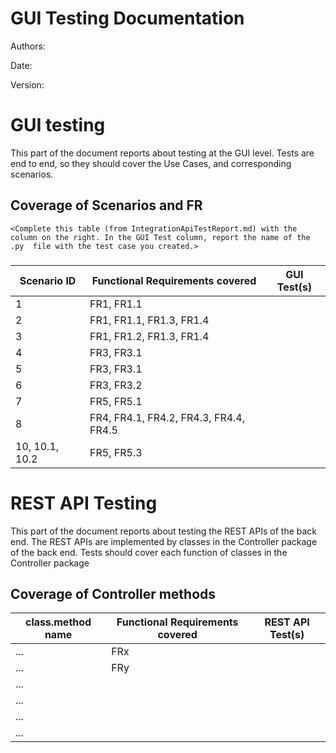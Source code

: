 # GUI  Testing Documentation 

Authors:

Date:

Version:

# GUI testing

This part of the document reports about testing at the GUI level. Tests are end to end, so they should cover the Use Cases, and corresponding scenarios.

## Coverage of Scenarios and FR

```
<Complete this table (from IntegrationApiTestReport.md) with the column on the right. In the GUI Test column, report the name of the .py  file with the test case you created.>
```

### 

| Scenario ID | Functional Requirements covered | GUI Test(s) |
| ----------- | ------------------------------- | ----------- | 
| 1           | FR1, FR1.1                      |             |             
| 2           | FR1, FR1.1, FR1.3, FR1.4        |             |             
| 3           | FR1, FR1.2, FR1.3, FR1.4        |             |         
| 4           | FR3, FR3.1                      |             |             
| 5           | FR3, FR3.1                      |             |             
| 6           | FR3, FR3.2                      |             |             
| 7           | FR5, FR5.1                      |             |
| 8           | FR4, FR4.1, FR4.2, FR4.3, FR4.4, FR4.5|       |
| 10, 10.1, 10.2| FR5, FR5.3                    |             |

# REST  API  Testing

This part of the document reports about testing the REST APIs of the back end. The REST APIs are implemented by classes in the Controller package of the back end. 
Tests should cover each function of classes in the Controller package

## Coverage of Controller methods


<Report in this table the test cases defined to cover all methods in Controller classes >

| class.method name | Functional Requirements covered |REST  API Test(s) | 
| ----------- | ------------------------------- | ----------- | 
|  ...           | FRx                             |             |     
|  ...           | FRy                             |             |             
| ...         |                                 |             |             
| ...         |                                 |             |             
| ...         |                                 |             |             
| ...         |                                 |             |             